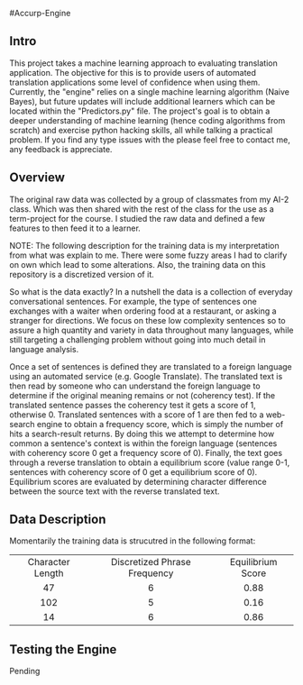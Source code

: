 #Accurp-Engine

Intro
-----
This project takes a machine learning approach to evaluating translation application. The objective for this is to provide users of automated translation applications some level of confidence when using them. Currently, the "engine" relies on a single machine learning algorithm (Naive Bayes), but future updates will include additional learners which can be located within the "Predictors.py" file. The project's goal is to obtain a deeper understanding of machine learning (hence coding algorithms from scratch) and exercise python hacking skills, all while talking a practical problem. If you find any type issues with the  please feel free to contact me, any feedback is appreciate. 

Overview
--------
The original raw data was collected by a group of classmates from my AI-2 class. Which was then shared with the rest of the class for the use as a term-project for the course. I studied the raw data and defined a few features to then feed it to a learner. 

NOTE: The following description for the training data is my interpretation from what was explain to me. There were some fuzzy areas I had to clarify on own which lead to some alterations. Also, the training data on this repository is a discretized version of it.

So what is the data exactly? In a nutshell the data is a collection of everyday conversational sentences. For example, the type of sentences one exchanges with a waiter when ordering food at a restaurant, or asking a stranger for directions. We focus on these low complexity sentences so to assure a high quantity and variety in data throughout many languages, while still targeting a challenging problem without going into much detail in language analysis. 

 Once a set of sentences is defined they are translated to a foreign language using an automated service (e.g. Google Translate). The translated text is then read by someone who can understand the foreign language to determine if the original meaning remains or not (coherency test). If the translated sentence passes the coherency test it gets a score of 1, otherwise 0. Translated sentences with a score of 1 are then fed to a web-search engine  to obtain a frequency score, which is simply the number of hits a search-result returns. By doing this we attempt to determine how common a sentence's context is within the foreign language (sentences with coherency score 0 get a frequency score of 0). Finally, the text goes through a reverse translation to obtain a equilibrium score (value range 0-1, sentences with coherency score of 0 get a equilibrium score of 0). Equilibrium scores are evaluated by determining character difference between the source text with the reverse translated text. 

Data Description
----------------
Momentarily the training data is strucutred in the following format:

<table style="text-align: center">
	<tr>
		<td> Character Length </td>
		<td> Discretized Phrase Frequency </td>
		<!--<td> Source Language ID </td>-->
		<!--<td> Target Language ID </td>-->
		<td> Equilibrium Score </td>
	</tr>
	<tr>
		<td> 47 </td>
		<td> 6 </td>
		<td> 0.88 </td>
	</tr>
	<tr>
		<td> 102 </td>
		<td> 5 </td>
		<td> 0.16 </td>
	</tr>
	<tr>
		<td> 14 </td>
		<td> 6 </td>
		<td> 0.86 </td>
	</tr>

</table>

Testing the Engine
------------------
Pending
